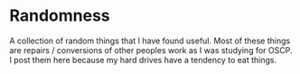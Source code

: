 # Randomness
A collection of random things that I have found useful.  Most of these things are repairs / conversions of other peoples work as I was studying for OSCP.  I post them here because my hard drives have a tendency to eat things.
